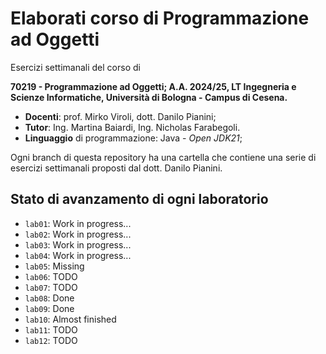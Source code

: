 # Elaborati corso di Programmazione ad Oggetti
Esercizi settimanali del corso di

**70219 - Programmazione ad Oggetti; A.A. 2024/25, LT Ingegneria e Scienze Informatiche, Università di Bologna - Campus di Cesena.**

- **Docenti**: prof. Mirko Viroli, dott. Danilo Pianini;
- **Tutor**: Ing. Martina Baiardi, Ing. Nicholas Farabegoli.
- **Linguaggio** di programmazione: Java - _Open JDK21_;

Ogni branch di questa repository ha una cartella che contiene una serie di esercizi settimanali proposti dal dott. Danilo Pianini.

## Stato di avanzamento di ogni laboratorio

- `lab01`: Work in progress...
- `lab02`: Work in progress...
- `lab03`: Work in progress...
- `lab04`: Work in progress...
- `lab05`: Missing
- `lab06`: TODO
- `lab07`: TODO
- `lab08`: Done
- `lab09`: Done
- `lab10`: Almost finished
- `lab11`: TODO
- `lab12`: TODO